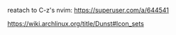 
reatach to C-z's nvim: https://superuser.com/a/644541


https://wiki.archlinux.org/title/Dunst#Icon_sets

